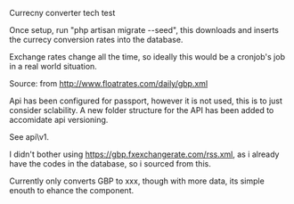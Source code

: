Currecny converter tech test

Once setup, run "php artisan migrate --seed",
this downloads and inserts the currecy conversion rates into the database.

Exchange rates change all the time, so ideally this would be a cronjob's job in a real world situation.

Source: from http://www.floatrates.com/daily/gbp.xml

Api has been configured for passport, however it is not used, this is to just consider sclability. 
A new folder structure for the API has been added to accomidate api versioning. 

See api\v1.

I didn't bother using https://gbp.fxexchangerate.com/rss.xml, as i already have the codes in the database, so i sourced from this.

Currently only converts GBP to xxx, though with more data, its simple enouth to ehance the component.

